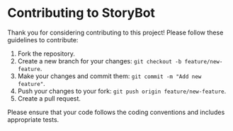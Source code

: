 # Contributing to StoryBot

Thank you for considering contributing to this project! Please follow these guidelines to contribute:

1. Fork the repository.
2. Create a new branch for your changes: `git checkout -b feature/new-feature`.
3. Make your changes and commit them: `git commit -m "Add new feature"`.
4. Push your changes to your fork: `git push origin feature/new-feature`.
5. Create a pull request.

Please ensure that your code follows the coding conventions and includes appropriate tests.